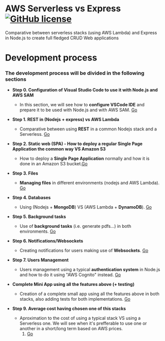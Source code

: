 # AWS Serverless vs Express [![GitHub license](https://img.shields.io/github/license/codeurjc-students/2019-ServerlessVsExpress)](https://github.com/MasterCloudApps/3.1.Computacion-en-la-nube.Serverless/blob/master/LICENSE)
Comparative between serverless stacks (using AWS Lambda) and Express in Node.js to create full fledged CRUD Web applications

# Development process

### The development process will be divided in the following sections

- **Step 0. Configuration of Visual Studio Code to use it with Node.js and AWS SAM**
    * In this section, we will see how to **configure VSCode IDE** and prepare it to be used with Node.js and with AWS SAM. [Go](sections/0-ConfigVSCode)

- **Step 1. REST in (Nodejs + express) vs AWS Lambda**
    * Comparative between using **REST** in a common Nodejs stack and a Serverless. [Go](sections/1-REST)

- **Step 2. Static web (SPA) - How to deploy a regular Single Page Application the common way VS Amazon S3**
    * How to deploy a **Single Page Application** normally and how it is done in an Amazon S3 bucket.[Go](sections/2-SPADeployment)

- **Step 3. Files**
    * **Managing files** in different environments (nodejs and AWS Lambda). [Go](sections/3-FilesManagement)

- **Step 4. Databases**
    * Using (Nodejs + **MongoDB**) VS (AWS Lambda + **DynamoDB**). [Go](sections/4-Databases)

- **Step 5. Background tasks**
    * Use of **background tasks** (i.e. generate pdfs...) in both environments. [Go](sections/5-BackgroundTasks)

- **Step 6. Notifications/Websockets**
    * Creating notifications for users making use of **Websockets**. [Go](sections/6-Notifications)

- **Step 7. Users Management**
    * Users management using a typical **authentication system** in Node.js and how to do it using "AWS Cognito" instead. [Go](sections/7-UsersManagement)

- **Complete Mini App using all the features above (+ testing)**
    * Creation of a complete small app using all the features above in both stacks, also adding tests for both implementations. [Go](sections/8-CompleteMiniApp)

- **Step 9. Average cost having chosen one of this stacks**
    * Aproximation to the cost of using a typical stack VS using a Serverless one. We will see when it's prefferable to use one or another in a short/long term based on AWS prices.
        1. [Go](sections/9-CostEstimation)